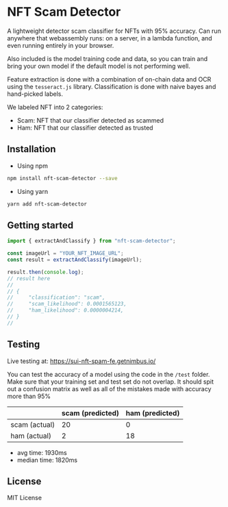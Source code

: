 # NFT Scam Detector

A lightweight detector scam classifier for NFTs with 95% accuracy. Can run anywhere that webassembly runs: on a server, in a lambda function, and even running entirely in your browser.

Also included is the model training code and data, so you can train and bring your own model if the default model is not performing well.

Feature extraction is done with a combination of on-chain data and OCR using the `tesseract.js` library. Classification is done with naive bayes and hand-picked labels.

We labeled NFT into 2 categories:
- Scam: NFT that our classifier detected as scammed
- Ham: NFT that our classifier detected as trusted

## Installation

- Using npm
```bash
npm install nft-scam-detector --save
```

- Using yarn
```bash
yarn add nft-scam-detector
```

## Getting started

```js
import { extractAndClassify } from "nft-scam-detector";

const imageUrl = "YOUR_NFT_IMAGE_URL";
const result = extractAndClassify(imageUrl);

result.then(console.log);
// result here 
// 
// {
//     "classification": "scam",
//     "scam_likelihood": 0.0001565123,
//     "ham_likelihood": 0.0000004214,
// }
// 
```

## Testing

Live testing at: https://sui-nft-spam-fe.getnimbus.io/

You can test the accuracy of a model using the code in the `/test` folder. Make sure that your training set and test set do not overlap. It should spit out a confusion matrix as well as all of the mistakes made with accuracy more than 95%

|                | scam (predicted) | ham (predicted) |
|----------------|------------------|-----------------|
| scam (actual)  | 20               | 0               |
| ham (actual)   | 2                | 18              |

* avg time: 1930ms
* median time: 1820ms

## License

MIT License

